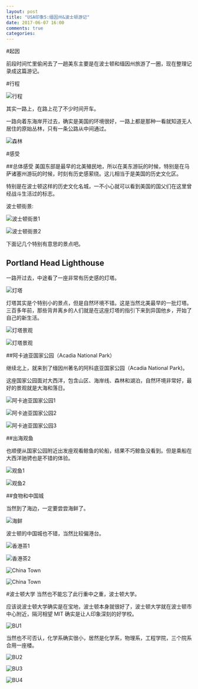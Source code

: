 ```yaml
---
layout: post
title: "USA印象5:缅因州&波士顿游记"
date: 2017-06-07 16:00
comments: true
categories: 
---
```


#起因

前段时间忙里偷闲去了一趟美东主要是在波士顿和缅因州旅游了一圈，现在整理记录成这篇游记。

<!--more-->

#行程

![行程](/images/maine/trip.png)

其实一路上，在路上花了不少时间开车。

一路向着东海岸开过去，确实是美国的环境很好，一路上都是那种一看就知道无人居住的原始丛林，只有一条公路从中间通过。

![森林](/images/maine/road.JPG)

#感受

##总体感受
美国东部是最早的北美殖民地，所以在美东游玩的时候，特别是在马萨诸塞州游玩的时候，时刻有历史感萦绕。这儿相当于是美国的历史文化区。

特别是在波士顿这样的历史文化名城，一不小心就可以看到美国的国父们在这里曾经战斗生活过的标志。

波士顿街景:

![波士顿街景1](/images/maine/Boston1.JPG)

![波士顿街景2](/images/maine/Boston2.JPG)

下面记几个特别有意思的景点吧。

## Portland Head Lighthouse

一路开过去，中途看了一座非常有历史感的灯塔。

![灯塔](/images/maine/Lighthouse.PNG)

灯塔其实是个特别小的景点，但是自然环境不错。这是当然北美最早的一批灯塔。三百多年前，那些背井离乡的人们就是在这座灯塔的指引下来到异国他乡，开始了自己的新生活。

![灯塔景观](/images/maine/LH1.JPG)

![灯塔景观](/images/maine/LH2.JPG)

##阿卡迪亚国家公园（Acadia National Park）

继续北上，就来到了缅因州著名的阿科底亚国家公园（Acadia National Park)。

这座国家公园面对大西洋，包含山区、海岸线、森林和湖泊，自然环境非常好，最好的景观就是大海和落日。

![阿卡迪亚国家公园1](/images/maine/NP1.JPG)

![阿卡迪亚国家公园2](/images/maine/NP2.JPG)

![阿卡迪亚国家公园3](/images/maine/NP3.JPG)

##出海观鱼

也顺便从国家公园附近出发座观看鲸鱼的轮船，结果不巧鲸鱼没看到。但是乘船在大西洋驰骋也是不错的体验。

![观鱼1](/images/maine/boat2.JPG)

![观鱼2](/images/maine/boat1.JPG)

##食物和中国城

当然到了海边，一定要尝尝海鲜了。

![海鲜](/images/maine/food2.JPG)

波士顿的中国城也不错，当然比较偏港台。

![香港茶1](/images/maine/food1.JPG)

![香港茶2](/images/maine/food3.JPG)

![China Town](/images/maine/ChinaTown.JPG)

![China Town](/images/maine/CT1.JPG)

#波士顿大学
当然也不能忘了此行重中之重，波士顿大学。

应该说波士顿大学确实是在宝地，波士顿本身就很好了，波士顿大学就在波士顿市中心附近，隔河相望 MIT 确实是让人印象深刻的好学校。

![BU1](/images/maine/BU1.JPG)

当然也不可否认，化学系确实很小，居然是化学系，物理系，工程学院，三个院系合用一座楼。

![BU2](/images/maine/BU2.JPG)

![BU3](/images/maine/BU3.JPG)

![BU4](/images/maine/BU4.JPG)
